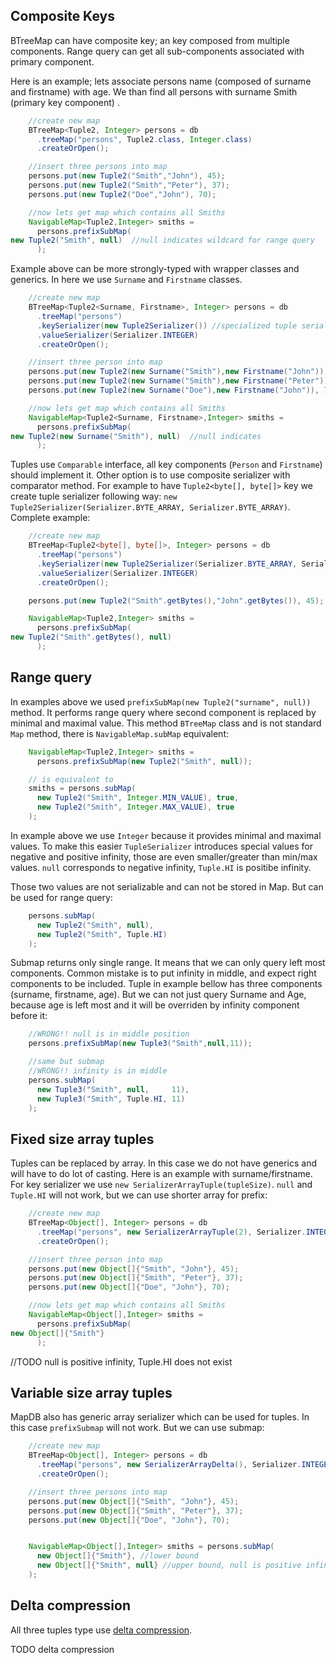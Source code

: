 Composite Keys
---------------------------

BTreeMap can have composite key; an key composed from multiple components. 
Range query can get all sub-components associated with primary component.  

Here is an example; lets associate persons name (composed of surname and firstname) with age. 
We than find all persons with surname Smith (primary key component) . 

<!--- #file#doc/btreemap_tuple_age.java--->
```java
    //create new map
    BTreeMap<Tuple2, Integer> persons = db
      .treeMap("persons", Tuple2.class, Integer.class)
      .createOrOpen();

    //insert three persons into map
    persons.put(new Tuple2("Smith","John"), 45);
    persons.put(new Tuple2("Smith","Peter"), 37);
    persons.put(new Tuple2("Doe","John"), 70);

    //now lets get map which contains all Smiths
    NavigableMap<Tuple2,Integer> smiths =
      persons.prefixSubMap(
new Tuple2("Smith", null)  //null indicates wildcard for range query
      );
```

Example above can be more strongly-typed with wrapper classes and generics. In here we 
 use `Surname` and `Firstname` classes. 

<!--- #file#doc/btreemap_tuple_age2.java--->
```java
    //create new map
    BTreeMap<Tuple2<Surname, Firstname>, Integer> persons = db
      .treeMap("persons")
      .keySerializer(new Tuple2Serializer()) //specialized tuple serializer
      .valueSerializer(Serializer.INTEGER)
      .createOrOpen();

    //insert three person into map
    persons.put(new Tuple2(new Surname("Smith"),new Firstname("John")), 45);
    persons.put(new Tuple2(new Surname("Smith"),new Firstname("Peter")), 37);
    persons.put(new Tuple2(new Surname("Doe"),new Firstname("John")), 70);

    //now lets get map which contains all Smiths
    NavigableMap<Tuple2<Surname, Firstname>,Integer> smiths =
      persons.prefixSubMap(
new Tuple2(new Surname("Smith"), null)  //null indicates
      );
```

Tuples use `Comparable` interface, all key components (`Person` and `Firstname`) should implement it.
Other option is to use composite serializer with comparator method. For example 
to have `Tuple2<byte[], byte[]>` key we create tuple serializer following way: 
 `new Tuple2Serializer(Serializer.BYTE_ARRAY, Serializer.BYTE_ARRAY)`. Complete example:


<!--- #file#doc/btreemap_tuple_age_bytearray.java--->
```java
    //create new map
    BTreeMap<Tuple2<byte[], byte[]>, Integer> persons = db
      .treeMap("persons")
      .keySerializer(new Tuple2Serializer(Serializer.BYTE_ARRAY, Serializer.BYTE_ARRAY))
      .valueSerializer(Serializer.INTEGER)
      .createOrOpen();

    persons.put(new Tuple2("Smith".getBytes(),"John".getBytes()), 45);

    NavigableMap<Tuple2,Integer> smiths =
      persons.prefixSubMap(
new Tuple2("Smith".getBytes(), null)
      );
```

Range query
---------------

In examples above we used `prefixSubMap(new Tuple2("surname", null))` method. It performs range query where second component is replaced by minimal and maximal value. 
This method `BTreeMap` class and is not standard `Map` method, there is `NavigableMap.subMap` equivalent:

<!--- #file#doc/btreemap_tuple_range1.java--->
```java
    NavigableMap<Tuple2,Integer> smiths =
      persons.prefixSubMap(new Tuple2("Smith", null));

    // is equivalent to
    smiths = persons.subMap(
      new Tuple2("Smith", Integer.MIN_VALUE), true,
      new Tuple2("Smith", Integer.MAX_VALUE), true
    );
```

In example above we use `Integer` because it provides minimal and maximal values. To make this easier
`TupleSerializer` introduces special values for negative and positive infinity, those are even smaller/greater than min/max values. `null` corresponds to negative infinity, `Tuple.HI` is positibe infinity. 
 
Those two values are not serializable and can not be stored in Map. But can be used for range query:

<!--- #file#doc/btreemap_tuple_range2.java--->
```java
    persons.subMap(
      new Tuple2("Smith", null),
      new Tuple2("Smith", Tuple.HI)
    );
```

Submap returns only single range. It means that we can only query left most components. Common mistake is to put 
infinity in middle, and expect right components to be included. Tuple in example bellow has three components (surname, firstname, age). But we can not just query Surname and Age, because age is left most and it will 
be overriden by infinity component before it:
 
<!--- #file#doc/btreemap_tuple_range3.java--->
```java
    //WRONG!! null is in middle position
    persons.prefixSubMap(new Tuple3("Smith",null,11));

    //same but submap
    //WRONG!! infinity is in middle
    persons.subMap(
      new Tuple3("Smith", null,     11),
      new Tuple3("Smith", Tuple.HI, 11)
    );
```

Fixed size array tuples
------------------

Tuples can be replaced by array. In this case we do not have generics and will have to do lot of casting. Here is an example with surname/firstname. For key serializer we use `new SerializerArrayTuple(tupleSize)`. 
`null` and `Tuple.HI` will not work, but we can use shorter array for prefix:

<!--- #file#doc/btreemap_tuple_array.java--->
```java
    //create new map
    BTreeMap<Object[], Integer> persons = db
      .treeMap("persons", new SerializerArrayTuple(2), Serializer.INTEGER)
      .createOrOpen();

    //insert three person into map
    persons.put(new Object[]{"Smith", "John"}, 45);
    persons.put(new Object[]{"Smith", "Peter"}, 37);
    persons.put(new Object[]{"Doe", "John"}, 70);

    //now lets get map which contains all Smiths
    NavigableMap<Object[],Integer> smiths =
      persons.prefixSubMap(
new Object[]{"Smith"}
      );
```
//TODO null is positive infinity, Tuple.HI does not exist

Variable size array tuples
-----------------------------

MapDB also has generic array serializer which can be used for tuples. In this case `prefixSubmap` will not work. 
But we can use submap:

<!--- #file#doc/btreemap_tuple_array_val.java--->
```java
    //create new map
    BTreeMap<Object[], Integer> persons = db
      .treeMap("persons", new SerializerArrayDelta(), Serializer.INTEGER)
      .createOrOpen();

    //insert three persons into map
    persons.put(new Object[]{"Smith", "John"}, 45);
    persons.put(new Object[]{"Smith", "Peter"}, 37);
    persons.put(new Object[]{"Doe", "John"}, 70);


    NavigableMap<Object[],Integer> smiths = persons.subMap(
      new Object[]{"Smith"}, //lower bound
      new Object[]{"Smith", null} //upper bound, null is positive infinity in this serializer
    );
```
Delta compression
------------------------

All three tuples type use [delta compression](https://en.wikipedia.org/wiki/Delta_encoding). 

TODO delta compression
